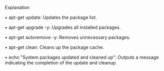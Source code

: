 Explanation

• apt-get update: Updates the package list.

• apt-get upgrade -y: Upgrades all installed packages.

• apt-get autoremove -y: Removes unnecessary packages.

• apt-get clean: Cleans up the package cache.

• echo "System packages updated and cleaned up": Outputs a message indicating the completion of the update and cleanup.

